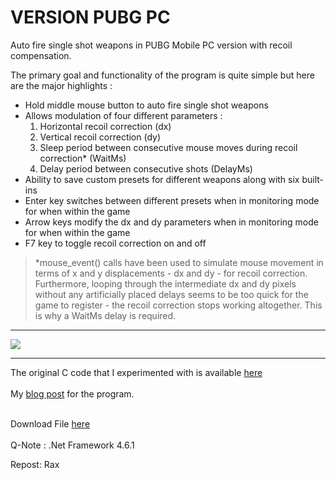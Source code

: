 # VERSION PUBG PC
Auto fire single shot weapons in PUBG Mobile PC version with recoil compensation.
<p>
  The primary goal and functionality of the program is quite simple but here are the major highlights :

<ul>
  <li>Hold middle mouse button to auto fire single shot weapons</li>
  <li>Allows modulation of four different parameters : <ol><li>Horizontal recoil correction (dx)</li> <li>Vertical recoil correction (dy)</li> <li>Sleep period between consecutive mouse moves during recoil correction* (WaitMs)</li> <li>Delay period between consecutive shots (DelayMs)</li></ol></li>
<li>Ability to save custom presets for different weapons along with six built-ins</li>
<li>Enter key switches between different presets when in monitoring mode for when within the game</li>
  <li>Arrow keys modify the dx and dy parameters when in monitoring mode for when within the game</li>
  <li>F7 key to toggle recoil correction on and off</li>
  </ul>

  </p>
  
>\*mouse_event() calls have been used to simulate mouse movement in terms of x and y displacements - dx and dy - for recoil correction. Furthermore, looping through the intermediate dx and dy pixels without any artificially placed delays seems to be too quick for the game to register - the recoil correction stops working altogether. This is why a WaitMs delay is required.

<hr/>
<p>
  <img src="https://github.com/TheKingR09/pubgmobilemousehelper/blob/master/screenshot.png">
  </p>
  <hr/>
The original C code that I experimented with is available 
<a href="https://gist.github.com/TheKingR09/5c9f3bc071412e646524c1e552416b5d">here</a><br/><br/>
My <a href="http://c0dew0rth.blogspot.com/2018/05/pubg-mobile-mouse-helper.html">blog post</a> for the program.
<br/><br/>

Download File <a href="https://github.com/TheKingR09/pubgmobilemousehelper/raw/master/PUBG%20Mouse%20Helper/PUBG%20Mouse%20Helper/bin/Release/PUBG%20Mouse%20Helper.exe">here</a>
  <br/><br/>
  Q-Note : .Net Framework 4.6.1
  
Repost: Rax
